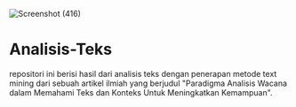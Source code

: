 ![Screenshot (416)](https://user-images.githubusercontent.com/102712597/202709918-07a8bcfb-941e-4ef4-ad79-4873055b6a3a.png)



# Analisis-Teks
repositori ini berisi hasil dari analisis teks dengan penerapan metode text mining dari sebuah artikel ilmiah yang berjudul "Paradigma Analisis Wacana dalam Memahami Teks dan Konteks Untuk Meningkatkan Kemampuan". 
